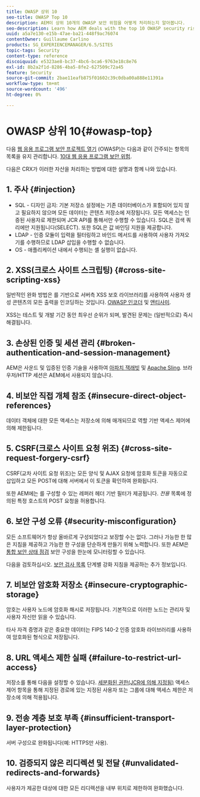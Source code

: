 ```yaml
---
title: OWASP 상위 10
seo-title: OWASP Top 10
description: AEM이 상위 10개의 OWASP 보안 위험을 어떻게 처리하는지 알아봅니다.
seo-description: Learn how AEM deals with the top 10 OWASP security risks.
uuid: a5a7e130-e15b-47ae-ba21-448f9ac76074
contentOwner: Guillaume Carlino
products: SG_EXPERIENCEMANAGER/6.5/SITES
topic-tags: Security
content-type: reference
discoiquuid: e5323ae8-bc37-4bc6-bca6-9763e18c8e76
exl-id: 8b2a2f1d-8286-4ba5-8fe2-627509c72a45
feature: Security
source-git-commit: 2bae11eafb875f01602c39c0dba00a888e11391a
workflow-type: tm+mt
source-wordcount: '496'
ht-degree: 0%

---
```


# OWASP 상위 10{#owasp-top}

다음 [웹 응용 프로그램 보안 프로젝트 열기](https://www.owasp.org) (OWASP)는 다음과 같이 간주되는 항목의 목록을 유지 관리합니다. [10대 웹 응용 프로그램 보안 위험](https://www.owasp.org/index.php/OWASP_Top_Ten_Project).

다음은 CRX가 이러한 자산을 처리하는 방법에 대한 설명과 함께 나와 있습니다.

## 1. 주사 {#injection}

* SQL - 디자인 금지: 기본 저장소 설정에는 기존 데이터베이스가 포함되어 있지 않고 필요하지 않으며 모든 데이터는 콘텐츠 저장소에 저장됩니다. 모든 액세스는 인증된 사용자로 제한되며 JCR API를 통해서만 수행할 수 있습니다. SQL은 검색 쿼리에만 지원됩니다(SELECT). 또한 SQL은 값 바인딩 지원을 제공합니다.
* LDAP - 인증 모듈이 입력을 필터링하고 바인드 메서드를 사용하여 사용자 가져오기를 수행하므로 LDAP 삽입을 수행할 수 없습니다.
* OS - 애플리케이션 내에서 수행되는 셸 실행이 없습니다.

## 2. XSS(크로스 사이트 스크립팅) {#cross-site-scripting-xss}

일반적인 완화 방법은 를 기반으로 서버측 XSS 보호 라이브러리를 사용하여 사용자 생성 콘텐츠의 모든 출력을 인코딩하는 것입니다. [OWASP 인코더](https://www.owasp.org/index.php/OWASP_Java_Encoder_Project) 및 [앤티사미](https://www.owasp.org/index.php/Category:OWASP_AntiSamy_Project).

XSS는 테스트 및 개발 기간 동안 최우선 순위가 되며, 발견된 문제는 (일반적으로) 즉시 해결됩니다.

## 3. 손상된 인증 및 세션 관리 {#broken-authentication-and-session-management}

AEM은 사운드 및 입증된 인증 기술을 사용하여 [아파치 잭래빗](https://jackrabbit.apache.org/) 및 [Apache Sling](https://sling.apache.org/). 브라우저/HTTP 세션은 AEM에서 사용되지 않습니다.

## 4. 비보안 직접 개체 참조 {#insecure-direct-object-references}

데이터 객체에 대한 모든 액세스는 저장소에 의해 매개되므로 역할 기반 액세스 제어에 의해 제한됩니다.

## 5. CSRF(크로스 사이트 요청 위조) {#cross-site-request-forgery-csrf}

CSRF(교차 사이트 요청 위조)는 모든 양식 및 AJAX 요청에 암호화 토큰을 자동으로 삽입하고 모든 POST에 대해 서버에서 이 토큰을 확인하여 완화됩니다.

또한 AEM에는 를 구성할 수 있는 레퍼러 헤더 기반 필터가 제공됩니다. *전용* 목록에 정의된 특정 호스트의 POST 요청을 허용합니다.

## 6. 보안 구성 오류 {#security-misconfiguration}

모든 소프트웨어가 항상 올바르게 구성되었다고 보장할 수는 없다. 그러나 가능한 한 많은 지침을 제공하고 가능한 한 구성을 단순하게 만들기 위해 노력합니다. 또한 AEM은 [통합 보안 상태 점검](/help/sites-administering/operations-dashboard.md) 보안 구성을 한눈에 모니터링할 수 있습니다.

다음을 검토하십시오. [보안 검사 목록](/help/sites-administering/security-checklist.md) 단계별 강화 지침을 제공하는 추가 정보입니다.

## 7. 비보안 암호화 저장소 {#insecure-cryptographic-storage}

암호는 사용자 노드에 암호화 해시로 저장됩니다. 기본적으로 이러한 노드는 관리자 및 사용자 자신만 읽을 수 있습니다.

타사 자격 증명과 같은 중요한 데이터는 FIPS 140-2 인증 암호화 라이브러리를 사용하여 암호화된 형식으로 저장됩니다.

## 8. URL 액세스 제한 실패 {#failure-to-restrict-url-access}

저장소를 통해 다음을 설정할 수 있습니다. [세분화된 권한(JCR에 의해 지정됨)](https://www.adobe.io/experience-manager/reference-materials/spec/jcr/2.0/16_Access_Control_Management.html) 액세스 제어 항목을 통해 지정된 경로에 있는 지정된 사용자 또는 그룹에 대해 액세스 제한은 저장소에 의해 적용됩니다.

## 9. 전송 계층 보호 부족 {#insufficient-transport-layer-protection}

서버 구성으로 완화됩니다(예: HTTPS만 사용).

## 10. 검증되지 않은 리디렉션 및 전달 {#unvalidated-redirects-and-forwards}

사용자가 제공한 대상에 대한 모든 리디렉션을 내부 위치로 제한하여 완화했습니다.

